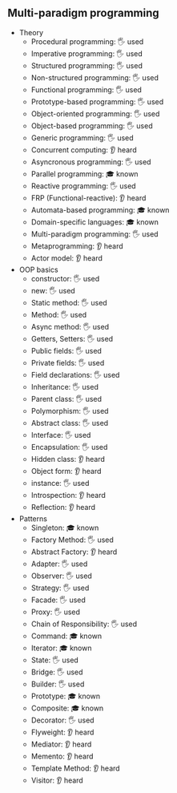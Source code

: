 ## Multi-paradigm programming

- Theory
  - Procedural programming: 🖐️ used
  - Imperative programming: 🖐️ used
  - Structured programming: 🖐️ used
  - Non-structured programming: 🖐️ used
  - Functional programming: 🖐️ used
  - Prototype-based programming: 🖐️ used
  - Object-oriented programming: 🖐️ used
  - Object-based programming: 🖐️ used
  - Generic programming: 🖐️ used
  - Concurrent computing: 👂 heard
  - Asyncronous programming: 🖐️ used
  - Parallel programming: 🎓 known
  - Reactive programming: 🖐️ used
  - FRP (Functional-reactive): 👂 heard
  - Automata-based programming: 🎓 known
  - Domain-specific languages: 🎓 known
  - Multi-paradigm programming: 🖐️ used
  - Metaprogramming: 👂 heard
  - Actor model: 👂 heard
- OOP basics
  - constructor: 🖐️ used
  - new: 🖐️ used
  - Static method: 🖐️ used
  - Method: 🖐️ used
  - Async method: 🖐️ used
  - Getters, Setters: 🖐️ used
  - Public fields: 🖐️ used
  - Private fields: 🖐️ used
  - Field declarations: 🖐️ used
  - Inheritance: 🖐️ used
  - Parent class: 🖐️ used
  - Polymorphism: 🖐️ used
  - Abstract class: 🖐️ used
  - Interface: 🖐️ used
  - Encapsulation: 🖐️ used
  - Hidden class: 👂 heard
  - Object form: 👂 heard
  - instance: 🖐️ used
  - Introspection: 👂 heard
  - Reflection: 👂 heard
- Patterns
  - Singleton: 🎓 known
  - Factory Method: 🖐️ used
  - Abstract Factory: 👂 heard
  - Adapter: 🖐️ used
  - Observer: 🖐️ used
  - Strategy: 🖐️ used
  - Facade: 🖐️ used
  - Proxy: 🖐️ used
  - Chain of Responsibility: 🖐️ used
  - Command: 🎓 known
  - Iterator: 🎓 known
  - State: 🖐️ used
  - Bridge: 🖐️ used
  - Builder: 🖐️ used
  - Prototype: 🎓 known
  - Composite: 🎓 known
  - Decorator: 🖐️ used
  - Flyweight: 👂 heard
  - Mediator: 👂 heard
  - Memento: 👂 heard
  - Template Method: 👂 heard
  - Visitor: 👂 heard
